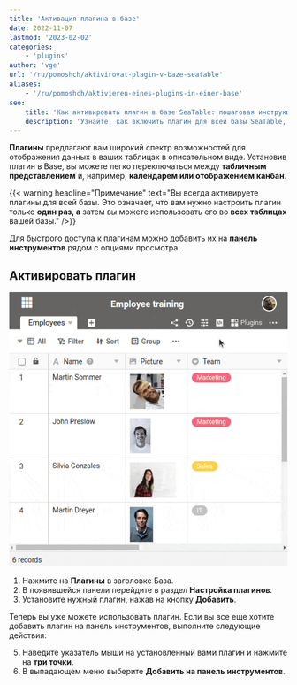 ```yaml
---
title: 'Активация плагина в базе'
date: 2022-11-07
lastmod: '2023-02-02'
categories:
    - 'plugins'
author: 'vge'
url: '/ru/pomoshch/aktivirovat-plagin-v-baze-seatable'
aliases:
    - '/ru/pomoshch/aktivieren-eines-plugins-in-einer-base'
seo:
    title: 'Как активировать плагин в базе SeaTable: пошаговая инструкция и лайфхаки'
    description: 'Узнайте, как включить плагин для всей базы SeaTable, добавить его на панель инструментов и менять способы визуализации данных.'
---
```


**Плагины** предлагают вам широкий спектр возможностей для отображения данных в ваших таблицах в описательном виде. Установив плагин в Base, вы можете легко переключаться между **табличным представлением** и, например, **календарем или отображением канбан**.

{{< warning  headline="Примечание"  text="Вы всегда активируете плагины для всей базы. Это означает, что вам нужно настроить плагин только **один раз, а** затем вы можете использовать его во **всех таблицах** вашей базы." />}}

Для быстрого доступа к плагинам можно добавить их на **панель инструментов** рядом с опциями просмотра.

## Активировать плагин

![Активировать плагин в базе](images/activate-a-plugin.gif)

1. Нажмите на **Плагины** в заголовке База.
2. В появившейся панели перейдите в раздел **Настройка плагинов**.
3. Установите нужный плагин, нажав на кнопку **Добавить**.

Теперь вы уже можете использовать плагин. Если вы все еще хотите добавить плагин на панель инструментов, выполните следующие действия:

5. Наведите указатель мыши на установленный вами плагин и нажмите на **три точки**.
6. В выпадающем меню выберите **Добавить на панель инструментов**.
